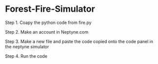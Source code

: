 # Forest-Fire-Simulator

Step 1. Coapy the python code from fire.py

Step 2. Make an account in Neptyne.com

Step 3. Make a new file and paste the code copied onto the code panel in the neptyne simulator

Step 4. Run the code
